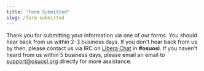 ```yaml
---
title: "Form Submitted"
slug: /form-submitted
---
```


Thank you for submitting your information via one of our forms. You should hear back from us within 2-3 business days.
If you don't hear back from us by then, please contact us via IRC on [Libera Chat](https://libera.chat/) in **#osuosl**.
If you haven't heard from us within 5 business days, please email an email to <support@osuosl.org> directly for more
assistance.
